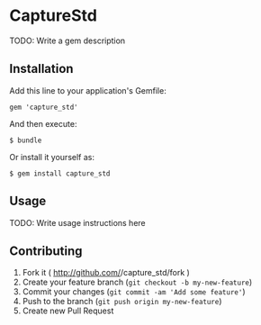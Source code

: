 # CaptureStd

TODO: Write a gem description

## Installation

Add this line to your application's Gemfile:

    gem 'capture_std'

And then execute:

    $ bundle

Or install it yourself as:

    $ gem install capture_std

## Usage

TODO: Write usage instructions here

## Contributing

1. Fork it ( http://github.com/<my-github-username>/capture_std/fork )
2. Create your feature branch (`git checkout -b my-new-feature`)
3. Commit your changes (`git commit -am 'Add some feature'`)
4. Push to the branch (`git push origin my-new-feature`)
5. Create new Pull Request
